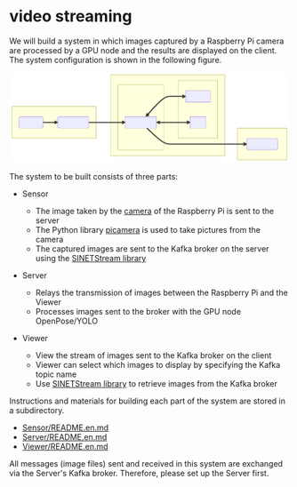 # video streaming

We will build a system in which images captured by a Raspberry Pi camera are processed by a GPU node and the results are displayed on the client. The system configuration is shown in the following figure.

![System configuration](system-1.svg)
<!--
```mermaid
flowchart LR
  subgraph R["Sensor: Raspberry Pi"]
    C(PiCamera)
    WR(SINETStream)
    C==>WR
  end
  subgraph S[Server]
    subgraph K[Kafka node]
      B[Kafka Broker]
    end
    subgraph G[GPU node]
      OP[OpenPose]
      Y[YOLO]
    end
  B<==>OP
  B<==>Y
  end
  subgraph V["Viewer: VideoViewer.py"]
    RD(SINETStream)
  end
  WR==>B===>RD
```
-->

The system to be built consists of three parts:

* Sensor
  * The image taken by the [camera](https://www.raspberrypi.com/documentation/accessories/camera.html) of the Raspberry Pi is sent to the server
  * The Python library [picamera](https://picamera.readthedocs.io/en/release-1.13/) is used to take pictures from the camera
  * The captured images are sent to the Kafka broker on the server using the [SINETStream library](https://www.sinetstream.net/)

* Server
  * Relays the transmission of images between the Raspberry Pi and the Viewer
  * Processes images sent to the broker with the GPU node OpenPose/YOLO
  
* Viewer
  * View the stream of images sent to the Kafka broker on the client
  * Viewer can select which images to display by specifying the Kafka topic name
  * Use [SINETStream library](https://www.sinetstream.net/) to retrieve images from the Kafka broker

Instructions and materials for building each part of the system are stored in a subdirectory.

* [Sensor/README.en.md](Sensor/README.en.md)
* [Server/README.en.md](Server/README.en.md)
* [Viewer/README.en.md](Viewer/README.en.md)

All messages (image files) sent and received in this system are exchanged via the Server's Kafka broker. Therefore, please set up the Server first.